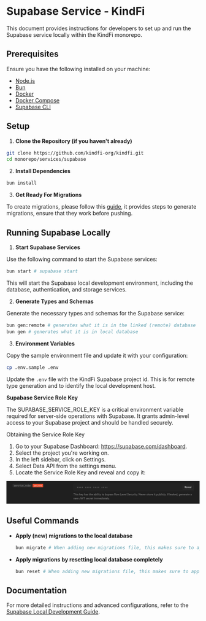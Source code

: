 # Supabase Service - KindFi

This document provides instructions for developers to set up and run the Supabase service locally within the KindFi monorepo.

## Prerequisites

Ensure you have the following installed on your machine:

- [Node.js](https://nodejs.org/)
- [Bun](https://bun.sh/)
- [Docker](https://docs.docker.com/get-docker/)
- [Docker Compose](https://docs.docker.com/compose/install/)
- [Supabase CLI](https://supabase.com/docs/guides/local-development)

## Setup

1. **Clone the Repository (if you haven't already)**

```sh
git clone https://github.com/kindfi-org/kindfi.git
cd monorepo/services/supabase
```

2. **Install Dependencies**

```sh
bun install
```

3. **Get Ready For Migrations**

To create migrations, please follow this [guide](https://supabase.com/docs/guides/local-development/overview#database-migrations), it provides steps to generate migrations, ensure that they work before pushing.

## Running Supabase Locally

1. **Start Supabase Services**

Use the following command to start the Supabase services:

```sh
bun start # supabase start
```

This will start the Supabase local development environment, including the database, authentication, and storage services.

2. **Generate Types and Schemas**

Generate the necessary types and schemas for the Supabase service:

```sh
bun gen:remote # generates what it is in the linked (remote) database
bun gen # generates what it is in local database
```

3. **Environment Variables**

Copy the sample environment file and update it with your configuration:

```sh
cp .env.sample .env
```

Update the `.env` file with the KindFi Supabase project id. This is for remote type generation and to identify the local development host.

**Supabase Service Role Key**

The SUPABASE_SERVICE_ROLE_KEY is a critical environment variable required for server-side operations with Supabase. It grants admin-level access to your Supabase project and should be handled securely.

Obtaining the Service Role Key

1. Go to your Supabase Dashboard: https://supabase.com/dashboard.
2. Select the project you're working on.
3. In the left sidebar, click on Settings.
4. Select Data API from the settings menu.
5. Locate the Service Role Key and reveal and copy it:

![alt text](<Screenshot from 2025-02-27 17-59-15.png>)

## Useful Commands

- **Apply (new) migrations to the local database**

  ```sh
  bun migrate # When adding new migrations file, this makes sure to apply them.
  ```

- **Apply migrations by resetting local database completely**

  ```sh
  bun reset # When adding new migrations file, this makes sure to apply them by resetting from the migrations.
  ```

## Documentation

For more detailed instructions and advanced configurations, refer to the [Supabase Local Development Guide](https://supabase.com/docs/guides/local-development).
